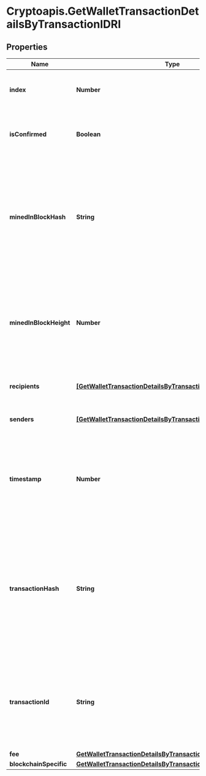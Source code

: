 # Cryptoapis.GetWalletTransactionDetailsByTransactionIDRI

## Properties

Name | Type | Description | Notes
------------ | ------------- | ------------- | -------------
**index** | **Number** | Represents the index position of the transaction in the specific block. | 
**isConfirmed** | **Boolean** | Represents the state of the transaction whether it is confirmed or not confirmed. | 
**minedInBlockHash** | **String** | Represents the hash of the block where this transaction was mined/confirmed for first time. The hash is defined as a cryptographic digital fingerprint made by hashing the block header twice through the SHA256 algorithm. | [optional] 
**minedInBlockHeight** | **Number** | Represents the hight of the block where this transaction was mined/confirmed for first time. The height is defined as the number of blocks in the blockchain preceding this specific block. | [optional] 
**recipients** | [**[GetWalletTransactionDetailsByTransactionIDRIRecipientsInner]**](GetWalletTransactionDetailsByTransactionIDRIRecipientsInner.md) | Object Array representation of transaction receivers | 
**senders** | [**[GetWalletTransactionDetailsByTransactionIDRISendersInner]**](GetWalletTransactionDetailsByTransactionIDRISendersInner.md) | Object Array representation of transaction senders | 
**timestamp** | **Number** | Defines the exact date/time in Unix Timestamp when this transaction was mined, confirmed or first seen in Mempool, if it is unconfirmed. | 
**transactionHash** | **String** | Represents the same as &#x60;transactionId&#x60; for account-based protocols like Ethereum, while it could be different in UTXO-based protocols like Bitcoin. E.g., in UTXO-based protocols &#x60;hash&#x60; is different from &#x60;transactionId&#x60; for SegWit transactions. | 
**transactionId** | **String** | Represents the unique identifier of a transaction, i.e. it could be &#x60;transactionId&#x60; in UTXO-based protocols like Bitcoin, and transaction &#x60;hash&#x60; in Ethereum blockchain. | 
**fee** | [**GetWalletTransactionDetailsByTransactionIDRIFee**](GetWalletTransactionDetailsByTransactionIDRIFee.md) |  | 
**blockchainSpecific** | [**GetWalletTransactionDetailsByTransactionIDRIBS**](GetWalletTransactionDetailsByTransactionIDRIBS.md) |  | 


